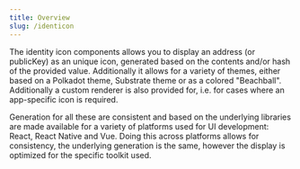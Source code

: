 ```yaml
---
title: Overview
slug: /identicon
---
```


The identity icon components allows you to display an address (or publicKey) as an unique icon, generated based on the contents and/or hash of the provided value. Additionally it allows for a variety of themes, either based on a Polkadot theme, Substrate theme or as a colored "Beachball". Additionally a custom renderer is also provided for, i.e. for cases where an app-specific icon is required.

Generation for all these are consistent and based on the underlying libraries are made available for a variety of platforms used for UI development: React, React Native and Vue. Doing this across platforms allows for consistency, the underlying generation is the same, however the display is optimized for the specific toolkit used.
